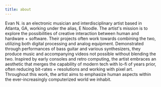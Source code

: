 ```yaml
---
title: about
---
```


Evan N. is an electronic musician and interdisciplinary artist based in Atlanta, GA, working under the alias, E Noodle.
The artist's mission is to explore the possibilities of creative interaction between human and hardware + software. 
Their projects often work towards combining the two, utilizing both digital processing and analog equipment. 
Demonstrated through performances of bass guitar and various synthesizers, 
they produce music and accompanying videos not possible without blending the two. 
Inspired by early consoles and retro computing, the artist embraces an aesthetic that merges 
the capability of modern tech with lo-fi of years prior, often reducing bit-rates + resolutions and working with pixel art. 
Throughout this work, the artist aims to emphasize human aspects within the ever-increasingly computerized world we inhabit.​
